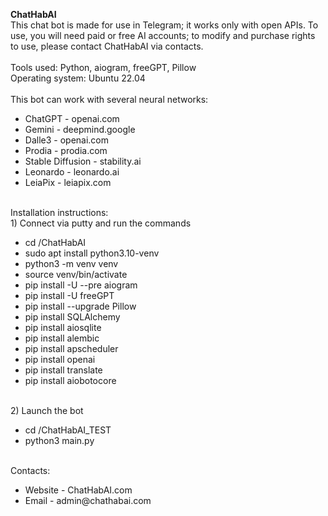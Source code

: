 <b>ChatHabAI</b>
<br>
This chat bot is made for use in Telegram; it works only with open APIs. To use, you will need paid or free AI accounts; to modify and purchase rights to use, please contact ChatHabAI via contacts.
<br>
<br>
Tools used: Python, aiogram, freeGPT, Pillow
<br>
Operating system: Ubuntu 22.04
<br>
<br>
This bot can work with several neural networks:
<br>
<ul>
<li>ChatGPT - openai.com</li>
<li>Gemini - deepmind.google</li>
<li>Dalle3 - openai.com</li>
<li>Prodia - prodia.com</li>
<li>Stable Diffusion - stability.ai</li>
<li>Leonardo - leonardo.ai</li>
<li>LeiaPix - leiapix.com</li>
</ul>
<br>
Installation instructions:
<br>
1) Connect via putty and run the commands
<br>
<ul>
<li>cd /ChatHabAI</li>
<li>sudo apt install python3.10-venv</li>
<li>python3 -m venv venv</li>
<li>source venv/bin/activate</li>
<li>pip install -U --pre aiogram</li>
<li>pip install -U freeGPT</li>
<li>pip install --upgrade Pillow</li>
<li>pip install SQLAlchemy</li>
<li>pip install aiosqlite</li>
<li>pip install alembic</li>
<li>pip install apscheduler</li>
<li>pip install openai</li>
<li>pip install translate</li>
<li>pip install aiobotocore</li>
</ul>
<br>
2) Launch the bot
<br>
<ul>
<li>cd /ChatHabAI_TEST</li>
<li>python3 main.py</li>
</ul>
<br>
Contacts:
<br>
<ul>
<li>Website - ChatHabAI.com</li>
<li>Email - admin@chathabai.com</li>
</ul>
